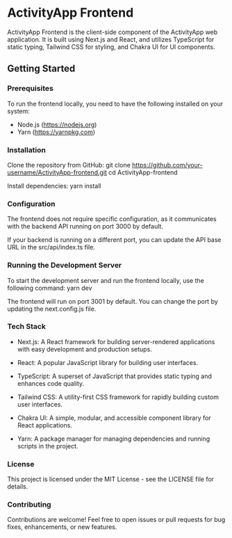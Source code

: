 # ActivityApp Frontend

ActivityApp Frontend is the client-side component of the ActivityApp web application. It is built using Next.js and React, and utilizes TypeScript for static typing, Tailwind CSS for styling, and Chakra UI for UI components.

## Getting Started

### Prerequisites

To run the frontend locally, you need to have the following installed on your system:

- Node.js (https://nodejs.org)
- Yarn (https://yarnpkg.com)

### Installation

Clone the repository from GitHub: git clone https://github.com/your-username/ActivityApp-frontend.git
cd ActivityApp-frontend

Install dependencies: yarn install

### Configuration

The frontend does not require specific configuration, as it communicates with the backend API running on port 3000 by default.

If your backend is running on a different port, you can update the API base URL in the src/api/index.ts file.

### Running the Development Server

To start the development server and run the frontend locally, use the following command: yarn dev

The frontend will run on port 3001 by default. You can change the port by updating the next.config.js file.

### Tech Stack

- Next.js: A React framework for building server-rendered applications with easy development and production setups.

- React: A popular JavaScript library for building user interfaces.

- TypeScript: A superset of JavaScript that provides static typing and enhances code quality.

- Tailwind CSS: A utility-first CSS framework for rapidly building custom user interfaces.

- Chakra UI: A simple, modular, and accessible component library for React applications.

- Yarn: A package manager for managing dependencies and running scripts in the project.

### License

This project is licensed under the MIT License - see the LICENSE file for details.

### Contributing

Contributions are welcome! Feel free to open issues or pull requests for bug fixes, enhancements, or new features.
